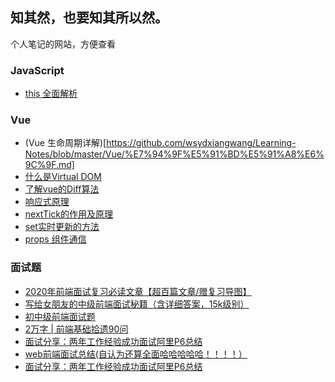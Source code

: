 ## 知其然，也要知其所以然。

个人笔记的网站，方便查看

### JavaScript

- [this 全面解析](https://github.com/wsydxiangwang/Learning-Notes/blob/master/JavaScript/this%20%E5%85%A8%E9%9D%A2%E8%A7%A3%E6%9E%90.md)

### Vue

- (Vue 生命周期详解)[https://github.com/wsydxiangwang/Learning-Notes/blob/master/Vue/%E7%94%9F%E5%91%BD%E5%91%A8%E6%9C%9F.md]
- [什么是Virtual DOM](https://github.com/wsydxiangwang/Learning-Notes/blob/master/Vue/Virtual%20DOM.md)
- [了解vue的Diff算法](https://github.com/wsydxiangwang/Learning-Notes/blob/master/Vue/Diff%20%E7%AE%97%E6%B3%95.md)
- [响应式原理](https://github.com/wsydxiangwang/Learning-Notes/blob/master/Vue/%E5%93%8D%E5%BA%94%E5%BC%8F%E5%8E%9F%E7%90%86.md)
- [nextTick的作用及原理](https://github.com/wsydxiangwang/Learning-Notes/blob/master/Vue/nextTick.md)
- [set实时更新的方法](https://github.com/wsydxiangwang/Learning-Notes/blob/master/Vue/set%E6%9B%B4%E6%96%B0%E5%AF%B9%E8%B1%A1%E5%92%8C%E6%95%B0%E7%BB%84.md)
- [props 组件通信](https://github.com/wsydxiangwang/Learning-Notes/blob/master/Vue/props%20%E5%93%8D%E5%BA%94%E5%8E%9F%E7%90%86.md)

### 面试题

- [2020年前端面试复习必读文章【超百篇文章/赠复习导图】](https://juejin.im/post/5e8b163ff265da47ee3f54a6)
- [写给女朋友的中级前端面试秘籍（含详细答案，15k级别）](https://juejin.im/post/5e7af0685188255dcf4a497e)
- [初中级前端面试题](https://juejin.im/post/5d87985d6fb9a06add4e6ac3)
- [2万字 | 前端基础拾遗90问](https://juejin.im/post/5e8b261ae51d4546c0382ab4)
- [面试分享：两年工作经验成功面试阿里P6总结](https://juejin.im/post/5d690c726fb9a06b155dd40d)
- [web前端面试总结(自认为还算全面哈哈哈哈哈！！！！）](https://juejin.im/post/5dafb263f265da5b9b80244d)
- [面试分享：两年工作经验成功面试阿里P6总结](https://juejin.im/post/5d690c726fb9a06b155dd40d?_blank)
